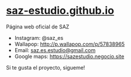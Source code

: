 # [saz-estudio.github.io](http://saz-estudio.github.io)
Página web oficial de SAZ

- Instagram: 	@saz_es
- Wallapop:	http://p.wallapop.com/p/57838965
- Email:	saz.es.estudio@gmail.com
- Google maps:	https://sazestudio.negocio.site

Si te gusta el proyecto, sigueme!
